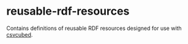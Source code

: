 # reusable-rdf-resources

Contains definitions of reusable RDF resources designed for use with [csvcubed](https://github.com/GSS-Cogs/csvcubed).
